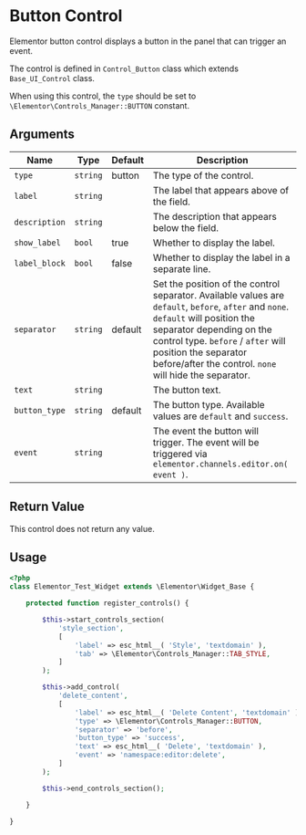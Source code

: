 # Button Control

<Badge type="tip" vertical="top" text="Elementor Core" /> <Badge type="warning" vertical="top" text="Basic" />

Elementor button control displays a button in the panel that can trigger an event.

The control is defined in `Control_Button` class which extends `Base_UI_Control` class.

When using this control, the `type` should be set to `\Elementor\Controls_Manager::BUTTON` constant.

## Arguments

<table>
	<thead>
		<tr>
			<th>Name</th>
			<th>Type</th>
			<th>Default</th>
			<th>Description</th>
		</tr>
	</thead>
	<tbody>
		<tr>
			<td><code>type</code></td>
			<td><code>string</code></td>
			<td>button</td>
			<td>The type of the control.</td>
		</tr>
		<tr>
			<td><code>label</code></td>
			<td><code>string</code></td>
			<td></td>
			<td>The label that appears above of the field.</td>
		</tr>
		<tr>
			<td><code>description</code></td>
			<td><code>string</code></td>
			<td></td>
			<td>The description that appears below the field.</td>
		</tr>
		<tr>
			<td><code>show_label</code></td>
			<td><code>bool</code></td>
			<td>true</td>
			<td>Whether to display the label.</td>
		</tr>
		<tr>
			<td><code>label_block</code></td>
			<td><code>bool</code></td>
			<td>false</td>
			<td>Whether to display the label in a separate line.</td>
		</tr>
		<tr>
			<td><code>separator</code></td>
			<td><code>string</code></td>
			<td>default</td>
			<td>Set the position of the control separator. Available values are <code>default</code>, <code>before</code>, <code>after</code> and <code>none</code>. <code>default</code> will position the separator depending on the control type. <code>before</code> / <code>after</code> will position the separator before/after the control. <code>none</code> will hide the separator.</td>
		</tr>
		<tr>
			<td><code>text</code></td>
			<td><code>string</code></td>
			<td></td>
			<td>The button text.</td>
		</tr>
		<tr>
			<td><code>button_type</code></td>
			<td><code>string</code></td>
			<td>default</td>
			<td>The button type. Available values are <code>default</code> and <code>success</code>.</td>
		</tr>
		<tr>
			<td><code>event</code></td>
			<td><code>string</code></td>
			<td></td>
			<td>The event the button will trigger. The event will be triggered via <code>elementor.channels.editor.on( event )</code>.</td>
		</tr>
	</tbody>
</table>

## Return Value

This control does not return any value.

## Usage

```php {14-24}
<?php
class Elementor_Test_Widget extends \Elementor\Widget_Base {

	protected function register_controls() {

		$this->start_controls_section(
			'style_section',
			[
				'label' => esc_html__( 'Style', 'textdomain' ),
				'tab' => \Elementor\Controls_Manager::TAB_STYLE,
			]
		);

		$this->add_control(
			'delete_content',
			[
				'label' => esc_html__( 'Delete Content', 'textdomain' ),
				'type' => \Elementor\Controls_Manager::BUTTON,
				'separator' => 'before',
				'button_type' => 'success',
				'text' => esc_html__( 'Delete', 'textdomain' ),
				'event' => 'namespace:editor:delete',
			]
		);

		$this->end_controls_section();

	}

}
```
